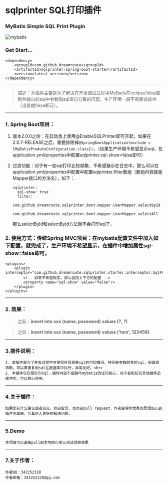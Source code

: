 # sqlprinter SQL打印插件

### MyBatis Simple SQL Print Plugin

![mybatis](http://mybatis.github.io/images/mybatis-logo.png)

### Get Start...
```
<dependency>
    <groupId>com.github.dreamroute</groupId>
    <artifactId>sqlprinter-spring-boot-starter</artifactId>
    <version>latest version</version>
</dependency>
```

----------

> 描述：本插件主要是为了解决在开发调试过程中MyBatis在eclipse/idea控制台输出的sql中参数和sql语句分离的问题。生产环境一般不需要此插件（设置成false即可）。

----------
### 1. Spring Boot项目：
1. 版本2.0.0之后：在启动类上使用@EnableSQLPrinter即可开起，如果在2.0.7-RELEASE之后，需要排除掉`@SpringBootApplication(exclude = {MyBatisProAutoConfiguration.class})`，（如果生产环境不希望显示sql，在application.yml/properties中配置sqlprinter.sql-show=false即可）

2. 过滤功能：对于有一些sql打印比较频繁，不希望展示在日志中，那么可以在application.yml/properties中配置中配置sqlprinter.filter数组（数组内容就是Mapper接口的方法名），如下：
    ```
    sqlprinter:
      sql-show: true
      filter:
        - com.github.dreamroute.sqlprinter.boot.mapper.UserMapper.selectById
        - com.github.dreamroute.sqlprinter.boot.mapper.UserMapper.selectAll
    ```
   那么selectById和selectById方法就不会打印sql了。

### 2. 使用方式：传统Spring MVC项目：在mybatis配置文件中加入如下配置，就完成了，生产环境不希望显示，在插件中增加属性sql-show=false即可。 ###
	<plugins>
		<plugin interceptor="com.github.dreamroute.sqlprinter.starter.interceptor.SqlPrinter">
		    <!-- 如果不希望现实，那么就加上下方的配置 -->
		    <property name="sql-show" value="false"/>
	    </plugin>
	</plugins>
----------

### 2. 效果： ###
> 之前：**insert into xxx (name, password) values (?, ?)**

> 之后：**insert into xxx (name, password) values ('tom', 123456)**

----------

### 3.插件说明： ###
	1. 本插件是为了开发过程中方便程序员观察sql的打印情况，特别是参数较多的sql，很直观清晰，可以直接复制sql在数据库中执行，非常友好。<br>
	2. 本插件仅仅是打印sql，插件内部不会破坏mybatis的任何核心，也不会和任何其他插件造成冲突，可以放心使用。

----------

### 4.关于插件： ###
	如果您有什么建议或者意见，欢迎留言，也欢迎pull request，作者会将你优秀的思想加入到插件里面来，为其他人更好的解决问题。

----------
### 5.Demo ###
	本项目可以直接pull到本地执行单元测试观察效果

----------

### 7.关于作者： ###
	作者QQ：342252328
	作者邮箱：342252328@qq.com
